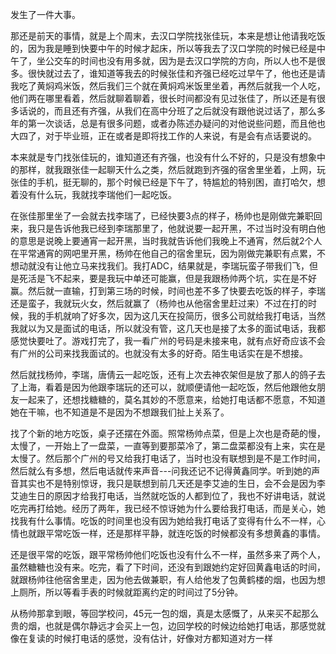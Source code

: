   发生了一件大事。

  那还是前天的事情，就是上个周末，去汉口学院找张佳玩，本来是想让他请我吃饭的，因为我是睡到快要中午的时候才起床，所以等我去了汉口学院的时候已经是中午了，坐公交车的时间也没有用多就，因为是去汉口学院的方向，所以人也不是很多。很快就过去了，谁知道等我去的时候张佳和齐强已经吃过早午了，他也还是请我吃了黄焖鸡米饭，然后我们三个就在黄焖鸡米饭里坐着，再然后就我一个人吃，他们两在哪里看着，然后就聊着聊着，很长时间都没有见过张佳了，所以还是有很多话说的，而且还有齐强，从我们在高中分班了之后就没有跟他说过话了，那么多年的第一次谈话，总是有很多问题，或者办陈述办疑问的对他说些问题，而且他也大四了，对于毕业班，正在或者是即将找工作的人来说，有是会有点话要说的。

  本来就是专门找张佳玩的，谁知道还有齐强，也没有什么不好的，只是没有想象中的那样，就我跟张佳一起聊天什么之类，然后就跑到齐强的宿舍里坐着，上网，玩张佳的手机，挺无聊的，那个时候已经是下午了，特尴尬的特别困，直打哈欠，想着没有什么玩，我就找李瑞他们一起吃饭。

  在张佳那里坐了一会就去找李瑞了，已经快要3点的样子，杨帅也是刚做完兼职回来，我只是告诉他我已经到李瑞那里了，他就说要一起开黑，不过当时没有明白他的意思是说晚上要通宵一起开黑，当时我就告诉他们我晚上不通宵，然后就2个人在平常通宵的网吧里开黑，杨帅在他自己的宿舍里玩，因为刚做完兼职有点累，不想动就没有让他立马来找我们。我打ADC，结果就是，李瑞玩蛮子带我们飞，但是死活是飞不起来，要是我玩中单还可能赢，但是我跟杨帅两个坑，实在是不好赢。然后就一直输，打到第三场的时候，时间也差不多了快要去吃饭的样子，李瑞还是蛮子，我就玩火女，然后就赢了（杨帅也从他宿舍里赶过来）不过在打的时候，我的手机就响了好多次，因为这几天在投简历，很多公司就给我打电话，当然我就以为又是面试的电话，所以就没有管，这几天也是接了太多的面试电话，我都感觉快要吐了。游戏打完了，我一看广州的号码是未接来电，就有点好奇应该不会有广州的公司来找我面试的。也就没有太多的好奇。陌生电话实在是不想接。

  然后就找杨帅，李瑞，唐倩云一起吃饭，还有上次去神农架但是放了那人的鸽子去了上海，看着是因为他跟李瑞玩的还可以，就顺便请他一起吃饭，然后他跟他女朋友一起来了，还想找糖糖的，莫名其妙的不愿意来，给她打电话都不愿意，不知道她在干嘛，也不知道是不是因为不想跟我们扯上关系了。

  找了个新的地方吃饭，桌子还摆在外面。照常杨帅点菜，但是上次也是奇葩的慢，太慢了，一开始上了一盘菜，一直等到要那菜冷了，第二盘菜都没有上来，实在是太慢了。然后那个广州的号又给我打电话了，当时也没有联想到是不是工作时间，然后就么有多想，然后电话就传来声音---问我还记不记得黄鑫同学。听到她的声音其实也不是特别惊讶，我只是联想到前几天还是李艾迪的生日，会不会是因为李艾迪生日的原因才给我打电话，当然就吃饭的人都到位了，我也不好讲电话，就说吃完再打给她。经历了两年，我已经不惊讶她为什么要给我打电话，而是关心，她找我有什么事情。吃饭的时间里也没有因为她给我打电话了变得有什么不一样，心情也就跟平常吃饭一样，还是那样平静，就连吃饭的时候都没有多想黄鑫的事情。

  还是很平常的吃饭，跟平常杨帅他们吃饭也没有什么不一样，虽然多来了两个人，虽然糖糖也没有来。吃完，看了下时间，还没有到跟她约定好回黄鑫电话的时间，就跟杨帅往他宿舍里走，因为他去做兼职，有人给他发了包黄鹤楼的烟，也因为想上厕所，所以等看手表的时候就距离约定的时间过了5分钟。

  从杨帅那拿到眼，等回学校问，45元一包的烟，真是太感慨了，从来买不起那么贵的烟，也就是偶尔静远才会买上一包，边回学校的时候边给她打电话，那感觉就像在复读的时候打电话的感觉，没有估计，好像对方都知道对方一样

  